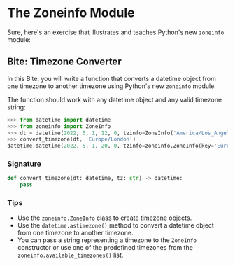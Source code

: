 # The Zoneinfo Module

Sure, here's an exercise that illustrates and teaches Python's new `zoneinfo` module:

## Bite: Timezone Converter

In this Bite, you will write a function that converts a datetime object from one timezone to another timezone using Python's new `zoneinfo` module.

The function should work with any datetime object and any valid timezone string:

```python
>>> from datetime import datetime
>>> from zoneinfo import ZoneInfo
>>> dt = datetime(2022, 5, 1, 12, 0, tzinfo=ZoneInfo('America/Los_Angeles'))
>>> convert_timezone(dt, 'Europe/London')
datetime.datetime(2022, 5, 1, 20, 0, tzinfo=zoneinfo.ZoneInfo(key='Europe/London'))
```

### Signature

```python
def convert_timezone(dt: datetime, tz: str) -> datetime:
    pass
```


### Tips

- Use the `zoneinfo.ZoneInfo` class to create timezone objects.
- Use the `datetime.astimezone()` method to convert a datetime object from one timezone to another timezone.
- You can pass a string representing a timezone to the `ZoneInfo` constructor or use one of the predefined timezones from the `zoneinfo.available_timezones()` list.